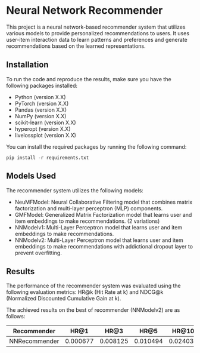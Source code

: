 # Neural Network Recommender

This project is a neural network-based recommender system that utilizes various models to provide personalized recommendations to users. It uses user-item interaction data to learn patterns and preferences and generate recommendations based on the learned representations.

## Installation

To run the code and reproduce the results, make sure you have the following packages installed:

- Python (version X.X)
- PyTorch (version X.X)
- Pandas (version X.X)
- NumPy (version X.X)
- scikit-learn (version X.X)
- hyperopt (version X.X)
- livelossplot (version X.X)

You can install the required packages by running the following command:
```
pip install -r requirements.txt
```

## Models Used

The recommender system utilizes the following models:

- NeuMFModel: Neural Collaborative Filtering model that combines matrix factorization and multi-layer perceptron (MLP) components.
- GMFModel: Generalized Matrix Factorization model that learns user and item embeddings to make recommendations. (2 variations)
- NNModelv1: Multi-Layer Perceptron model that learns user and item embeddings to make recommendations.
- NNModelv2: Multi-Layer Perceptron model that learns user and item embeddings to make recommendations with addictional 
  dropout layer to prevent overfitting.

## Results

The performance of the recommender system was evaluated using the following evaluation metrics: HR@k (Hit Rate at k) and NDCG@k (Normalized Discounted Cumulative Gain at k).

The achieved results on the best of recommender (NNModelv2) are as follows:

| Recommender    | HR@1    | HR@3    | HR@5    | HR@10   | NDCG@1   | NDCG@3   | NDCG@5   | NDCG@10  |
|----------------|---------|---------|---------|---------|----------|----------|----------|----------|
| NNRecommender  | 0.000677| 0.008125| 0.010494| 0.024035| 0.000677 | 0.005332 | 0.006337 | 0.010473 |


